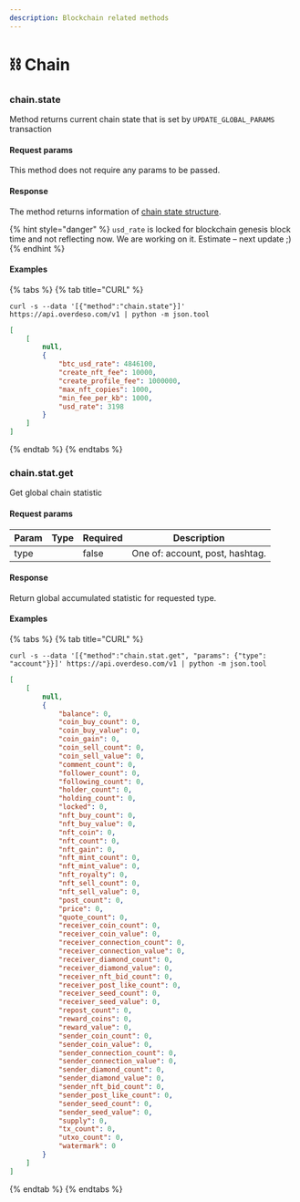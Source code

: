 ```yaml
---
description: Blockchain related methods
---
```


# ⛓ Chain

### chain.state

Method returns current chain state that is set by `UPDATE_GLOBAL_PARAMS` transaction

#### Request params

This method does not require any params to be passed.

#### Response

The method returns information of [chain state structure](structures.md#chain-state).

{% hint style="danger" %}
`usd_rate` is locked for blockchain genesis block time and not reflecting now. We are working on it. Estimate – next update ;)
{% endhint %}

#### Examples

{% tabs %}
{% tab title="CURL" %}
```shell
curl -s --data '[{"method":"chain.state"}]' https://api.overdeso.com/v1 | python -m json.tool
```

```json
[
    [
        null,
        {
            "btc_usd_rate": 4846100,
            "create_nft_fee": 10000,
            "create_profile_fee": 1000000,
            "max_nft_copies": 1000,
            "min_fee_per_kb": 1000,
            "usd_rate": 3198
        }
    ]
]
```
{% endtab %}
{% endtabs %}

### chain.stat.get

Get global chain statistic

#### Request params

<table><thead><tr><th>Param</th><th data-type="select">Type</th><th data-type="checkbox">Required</th><th>Description</th></tr></thead><tbody><tr><td>type</td><td></td><td>false</td><td>One of: account, post, hashtag.</td></tr></tbody></table>

#### Response

Return global accumulated statistic for requested type.

#### Examples

{% tabs %}
{% tab title="CURL" %}
```shell
curl -s --data '[{"method":"chain.stat.get", "params": {"type": "account"}}]' https://api.overdeso.com/v1 | python -m json.tool
```

```json
[
    [
        null,
        {
            "balance": 0,
            "coin_buy_count": 0,
            "coin_buy_value": 0,
            "coin_gain": 0,
            "coin_sell_count": 0,
            "coin_sell_value": 0,
            "comment_count": 0,
            "follower_count": 0,
            "following_count": 0,
            "holder_count": 0,
            "holding_count": 0,
            "locked": 0,
            "nft_buy_count": 0,
            "nft_buy_value": 0,
            "nft_coin": 0,
            "nft_count": 0,
            "nft_gain": 0,
            "nft_mint_count": 0,
            "nft_mint_value": 0,
            "nft_royalty": 0,
            "nft_sell_count": 0,
            "nft_sell_value": 0,
            "post_count": 0,
            "price": 0,
            "quote_count": 0,
            "receiver_coin_count": 0,
            "receiver_coin_value": 0,
            "receiver_connection_count": 0,
            "receiver_connection_value": 0,
            "receiver_diamond_count": 0,
            "receiver_diamond_value": 0,
            "receiver_nft_bid_count": 0,
            "receiver_post_like_count": 0,
            "receiver_seed_count": 0,
            "receiver_seed_value": 0,
            "repost_count": 0,
            "reward_coins": 0,
            "reward_value": 0,
            "sender_coin_count": 0,
            "sender_coin_value": 0,
            "sender_connection_count": 0,
            "sender_connection_value": 0,
            "sender_diamond_count": 0,
            "sender_diamond_value": 0,
            "sender_nft_bid_count": 0,
            "sender_post_like_count": 0,
            "sender_seed_count": 0,
            "sender_seed_value": 0,
            "supply": 0,
            "tx_count": 0,
            "utxo_count": 0,
            "watermark": 0
        }
    ]
]
```
{% endtab %}
{% endtabs %}

